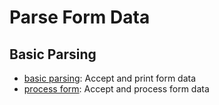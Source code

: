 # Parse Form Data

## Basic Parsing
- [basic parsing](./basic_parsing): Accept and print form data
- [process form](./process_form): Accept and process form data